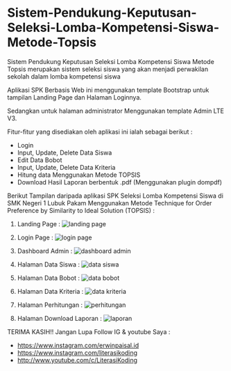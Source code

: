 # Sistem-Pendukung-Keputusan-Seleksi-Lomba-Kompetensi-Siswa-Metode-Topsis
Sistem Pendukung Keputusan Seleksi Lomba Kompetensi Siswa Metode Topsis merupakan sistem seleksi siswa yang akan menjadi perwakilan sekolah dalam lomba kompetensi siswa

Aplikasi SPK Berbasis Web ini menggunakan template Bootstrap untuk tampilan Landing Page dan Halaman Loginnya.

Sedangkan untuk halaman administrator Menggunakan template Admin LTE V3.

Fitur-fitur yang disediakan oleh aplikasi ini ialah sebagai berikut :
- Login
- Input, Update, Delete Data Siswa
- Edit Data Bobot
- Input, Update, Delete Data Kriteria
- Hitung data Menggunakan Metode TOPSIS
- Download Hasil Laporan berbentuk .pdf (Menggunakan plugin dompdf)

Berikut Tampilan daripada aplikasi SPK Seleksi Lomba Kompetensi Siswa di SMK Negeri 1 Lubuk Pakam Menggunakan Metode Technique for Order Preference by Similarity to Ideal Solution (TOPSIS) :

1. Landing Page :
![landing page](https://user-images.githubusercontent.com/63776459/91838606-f726cd00-ec77-11ea-85a2-87a8bd3e8d74.gif)

2. Login Page :
![login page](https://user-images.githubusercontent.com/63776459/91838609-f7bf6380-ec77-11ea-9bd4-36f0ebf21cfa.png)

3. Dashboard Admin :
![dashboard admin](https://user-images.githubusercontent.com/63776459/91838582-efffbf00-ec77-11ea-9317-a294a454b0f6.gif)

4. Halaman Data Siswa :
![data siswa](https://user-images.githubusercontent.com/63776459/91838589-f1c98280-ec77-11ea-8c5b-17b776ee6f70.gif)

5. Halaman Data Bobot :
![data bobot](https://user-images.githubusercontent.com/63776459/91838593-f2faaf80-ec77-11ea-9ebc-8a820319eaac.gif)

6. Halaman Data Kriteria :
![data kriteria](https://user-images.githubusercontent.com/63776459/91838596-f3934600-ec77-11ea-8d9f-d9a9a9ddba21.gif)

7. Halaman Perhitungan :
![perhitungan](https://user-images.githubusercontent.com/63776459/91838599-f4c47300-ec77-11ea-9f3a-3ae28eb02296.gif)

8. Halaman Download Laporan :
![laporan](https://user-images.githubusercontent.com/63776459/91838605-f68e3680-ec77-11ea-9aea-7fed59e7c68e.gif)


TERIMA KASIH!! Jangan Lupa Follow IG & youtube Saya :

- https://www.instagram.com/erwinpaisal.id
- https://www.instagram.com/literasikoding
- http://www.youtube.com/c/LiterasiKoding
